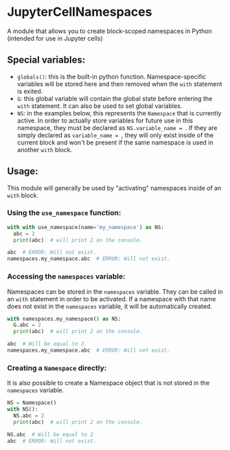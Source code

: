 # JupyterCellNamespaces
A module that allows you to create block-scoped namespaces in Python (intended for use in Jupyter cells)

## Special variables:

* `globals()`: this is the built-in python function. Namespace-specific variables will be stored here and then removed when the `with` statement is exited.
* `G`: this global variable will contain the global state before entering the `with` statement. It can also be used to set global variables.
* `NS`: in the examples below, this represents the `Namespace` that is currently active. In order to actually store variables for future use in this namespace, they must be declared as `NS.variable_name = `. If they are simply declared as `variable_name = `, they will only exist inside of the current block and won't be present if the same namespace is used in another `with` block.


## Usage:

This module will generally be used by "activating" namespaces inside of an `with` block.

### Using the `use_namespace` function:

```python
with with use_namespace(name='my_namespace') as NS:
  abc = 2
  print(abc)  # will print 2 on the console.

abc  # ERROR: Will not exist.
namespaces.my_namespace.abc  # ERROR: Will not exist.
```


### Accessing the `namespaces` variable:
Namespaces can be stored in the `namespaces` variable. They can be called in an `with` statement in order to be activated. If a namespace with that name does not exist in the `namespaces` variable, it will be automatically created.

```python
with namespaces.my_namespace() as NS:
  G.abc = 2
  print(abc)  # will print 2 on the console.

abc  # Will be equal to 2.
namespaces.my_namespace.abc  # ERROR: Will not exist.
```

### Creating a `Namespace` directly:
It is also possible to create a Namespace object that is not stored in the `namespaces` variable.

```python
NS = Namespace()
with NS():
  NS.abc = 2
  print(abc)  # will print 2 on the console.

NS.abc  # Will be equal to 2
abc  # ERROR: Will not exist.
```
